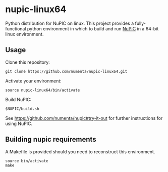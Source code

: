 # nupic-linux64

Python distribution for NuPIC on linux.  This project provides a
fully-functional python environment in which to build and run
[NuPIC](https://github.com/numenta/nupic) in a 64-bit linux environment.

## Usage

Clone this repository:

    git clone https://github.com/numenta/nupic-linux64.git

Activate your environment:

    source nupic-linux64/bin/activate

Build NuPIC:

    $NUPIC/build.sh

See https://github.com/numenta/nupic#try-it-out for further instructions for
using NuPIC.

## Building nupic requirements

A Makefile is provided should you need to reconstruct this environment.

    source bin/activate
    make
